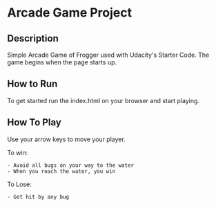 # Arcade Game Project

## Description

Simple Arcade Game of Frogger used with Udacity's Starter Code. The game begins when the page starts up.

## How to Run
To get started run the index.html on your browser and start playing.

## How To Play
Use your arrow keys to move your player.

To win:

    - Avoid all bugs on your way to the water
    - When you reach the water, you win

To Lose:

    - Get hit by any bug